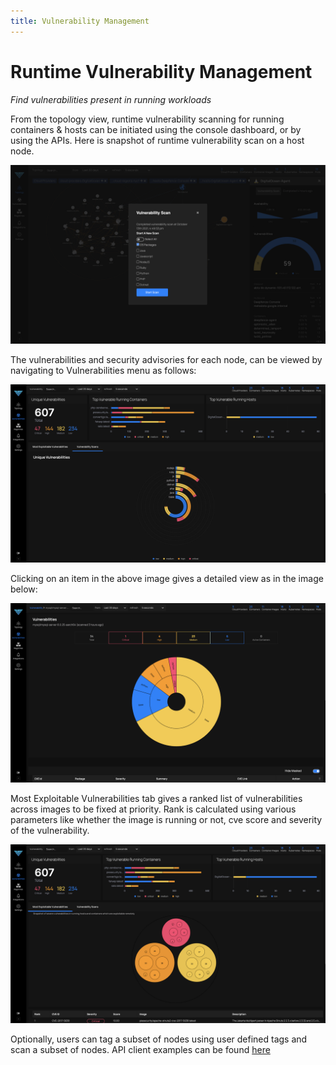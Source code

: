```yaml
---
title: Vulnerability Management
---
```


# Runtime Vulnerability Management

*Find vulnerabilities present in running workloads*

From the topology view, runtime vulnerability scanning for running containers & hosts can be initiated using the console dashboard, or by using the APIs. Here is snapshot of runtime vulnerability scan on a host node.

![Host Vulnerabilities](../img/DF_Vulnerability1.png)

The vulnerabilities and security advisories for each node, can be viewed by navigating to Vulnerabilities menu as follows:

![Node Vulnerabilities](../img/DF_Vulnerability2.png)

Clicking on an item in the above image gives a detailed view as in the image below:

![Detailed Reports](../img/DF_Vulnerability3.png)

Most Exploitable Vulnerabilities tab gives a ranked list of vulnerabilities across images to be fixed at priority. Rank is calculated using various parameters like whether the image is running or not, cve score and severity of the vulnerability.

![Most Exploitable Vulnerabilities](../img/DF_MostExploitableVulnerabilities.png)

Optionally, users can tag a subset of nodes using user defined tags and scan a subset of nodes. API client examples can be found [here](https://github.com/deepfence/deepfence_runtime_api/tree/master/scripts/node_tags)
